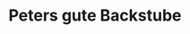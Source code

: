 ---
title: "Peters gute Backstube"
url: /baden-baden/peters-gute-backstube-steinbacher-strasse/
shop: Bäckerei
---